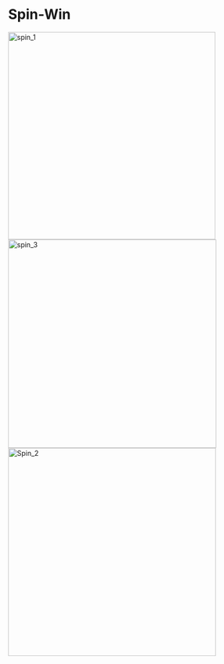 # Spin-Win
<img width="423" alt="spin_1" src="https://user-images.githubusercontent.com/65547096/121672510-81387780-cacd-11eb-9368-9983f75cbfe9.PNG">
<img width="425" alt="spin_3" src="https://user-images.githubusercontent.com/65547096/121672529-872e5880-cacd-11eb-8fec-52c98f1dc943.PNG">
<img width="424" alt="Spin_2" src="https://user-images.githubusercontent.com/65547096/121672520-84cbfe80-cacd-11eb-8539-0a8047dc4812.PNG">
